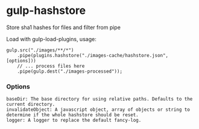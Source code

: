 # gulp-hashstore
Store sha1 hashes for files and filter from pipe

Load with gulp-load-plugins, usage:

```
gulp.src("./images/**/*")
    .pipe(plugins.hashstore("./images-cache/hashstore.json", [options]))
    // ... process files here
    .pipe(gulp.dest("./images-processed"));
```

### Options

```
baseDir: The base directory for using relative paths. Defaults to the current directory.
invalidateObject: A javascript object, array of objects or string to determine if the whole hashstore should be reset.
logger: A logger to replace the default fancy-log.
```
